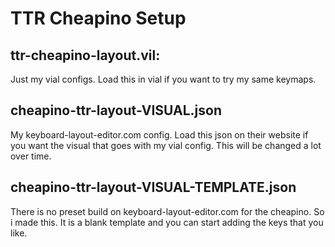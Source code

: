 # TTR Cheapino Setup

## ttr-cheapino-layout.vil:
Just my vial configs. Load this in vial if you want to try my same keymaps.
[](https://github.com/TheTechRun/Cheapino-Configs/blob/main/Extra/cheapino-ttr-vial.png)

## cheapino-ttr-layout-VISUAL.json
My keyboard-layout-editor.com config. Load this json on their website if you want the visual that goes with my vial config. This will be changed a lot over time. 
[](https://github.com/TheTechRun/Cheapino-Configs/blob/main/Extra/cheapino-ttr.png)

## cheapino-ttr-layout-VISUAL-TEMPLATE.json
There is no preset build on keyboard-layout-editor.com for the cheapino. So i made this. It is a blank template and you can start adding the keys that you like. 
[](https://github.com/TheTechRun/Cheapino-Configs/blob/main/Extra/cheapino-ttr-VISUAL-TEMPLATE.png)
